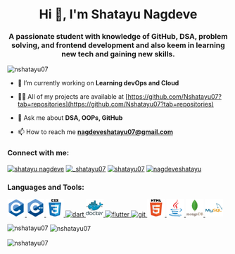 <h1 align="center">Hi 👋, I'm Shatayu Nagdeve</h1>
<h3 align="center">A passionate student with knowledge of GitHub, DSA, problem solving, and frontend development and also keem in learning new tech and gaining new skills.</h3>

<p align="left"> <img src="https://komarev.com/ghpvc/?username=nshatayu07&label=Profile%20views&color=0e75b6&style=flat" alt="nshatayu07" /> </p>

- 🔭 I’m currently working on **Learning devOps and Cloud**

- 👨‍💻 All of my projects are available at [https://github.com/Nshatayu07?tab=repositories](https://github.com/Nshatayu07?tab=repositories)

- 💬 Ask me about **DSA, OOPs, GitHub**

- 📫 How to reach me **nagdeveshatayu07@gmail.com**

<h3 align="left">Connect with me:</h3>
<p align="left">
<a href="https://www.linkedin.com/in/shatayu-nagdeve-4ba33b1b9/" target="blank"><img align="center" src="https://raw.githubusercontent.com/rahuldkjain/github-profile-readme-generator/master/src/images/icons/Social/linked-in-alt.svg" alt="shatayu nagdeve" height="30" width="40" /></a>
<a href="https://www.instagram.com/_shatayu07/?next=%2F" target="blank"><img align="center" src="https://raw.githubusercontent.com/rahuldkjain/github-profile-readme-generator/master/src/images/icons/Social/instagram.svg" alt="_shatayu07" height="30" width="40" /></a>
<a href="https://leetcode.com/shatayu07/" target="blank"><img align="center" src="https://raw.githubusercontent.com/rahuldkjain/github-profile-readme-generator/master/src/images/icons/Social/leet-code.svg" alt="shatayu07" height="30" width="40" /></a>
<a href="https://auth.geeksforgeeks.org/user/nagdeveshatayu" target="blank"><img align="center" src="https://raw.githubusercontent.com/rahuldkjain/github-profile-readme-generator/master/src/images/icons/Social/geeks-for-geeks.svg" alt="nagdeveshatayu" height="30" width="40" /></a>
</p>

<h3 align="left">Languages and Tools:</h3>
<p align="left"> <a href="https://www.cprogramming.com/" target="_blank" rel="noreferrer"> <img src="https://raw.githubusercontent.com/devicons/devicon/master/icons/c/c-original.svg" alt="c" width="40" height="40"/> </a> <a href="https://www.w3schools.com/cpp/" target="_blank" rel="noreferrer"> <img src="https://raw.githubusercontent.com/devicons/devicon/master/icons/cplusplus/cplusplus-original.svg" alt="cplusplus" width="40" height="40"/> </a> <a href="https://www.w3schools.com/css/" target="_blank" rel="noreferrer"> <img src="https://raw.githubusercontent.com/devicons/devicon/master/icons/css3/css3-original-wordmark.svg" alt="css3" width="40" height="40"/> </a> <a href="https://dart.dev" target="_blank" rel="noreferrer"> <img src="https://www.vectorlogo.zone/logos/dartlang/dartlang-icon.svg" alt="dart" width="40" height="40"/> </a> <a href="https://www.docker.com/" target="_blank" rel="noreferrer"> <img src="https://raw.githubusercontent.com/devicons/devicon/master/icons/docker/docker-original-wordmark.svg" alt="docker" width="40" height="40"/> </a> <a href="https://flutter.dev" target="_blank" rel="noreferrer"> <img src="https://www.vectorlogo.zone/logos/flutterio/flutterio-icon.svg" alt="flutter" width="40" height="40"/> </a> <a href="https://git-scm.com/" target="_blank" rel="noreferrer"> <img src="https://www.vectorlogo.zone/logos/git-scm/git-scm-icon.svg" alt="git" width="40" height="40"/> </a> <a href="https://www.w3.org/html/" target="_blank" rel="noreferrer"> <img src="https://raw.githubusercontent.com/devicons/devicon/master/icons/html5/html5-original-wordmark.svg" alt="html5" width="40" height="40"/> </a> <a href="https://www.java.com" target="_blank" rel="noreferrer"> <img src="https://raw.githubusercontent.com/devicons/devicon/master/icons/java/java-original.svg" alt="java" width="40" height="40"/> </a> <a href="https://www.mongodb.com/" target="_blank" rel="noreferrer"> <img src="https://raw.githubusercontent.com/devicons/devicon/master/icons/mongodb/mongodb-original-wordmark.svg" alt="mongodb" width="40" height="40"/> </a> <a href="https://www.mysql.com/" target="_blank" rel="noreferrer"> <img src="https://raw.githubusercontent.com/devicons/devicon/master/icons/mysql/mysql-original-wordmark.svg" alt="mysql" width="40" height="40"/> </a> </p>

<p><img align="left" src="https://github-readme-stats.vercel.app/api/top-langs?username=nshatayu07&show_icons=true&locale=en&layout=compact" alt="nshatayu07" /></p>

<p>&nbsp;<img align="center" src="https://github-readme-stats.vercel.app/api?username=nshatayu07&show_icons=true&locale=en" alt="nshatayu07" /></p>

<p><img align="center" src="https://github-readme-streak-stats.herokuapp.com/?user=nshatayu07&" alt="nshatayu07" /></p>
